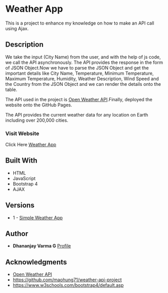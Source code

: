 
# Weather App

This is a project to enhance my knowledge on how to make an API call using Ajax.

## Description

We take the input (City Name) from the user, and with the help of js code, we call the API asynchronously. The API provides the response in the form of JSON Object.Now we have to parse the JSON Object and get the important details like City Name, Temperature, Minimum Temperature, Maximum Temperature, Humidity, Weather Description, Wind Speed and the Country from the JSON Object and we can render the details onto the table.

The API used in the project is [Open Weather API](https://openweathermap.org/).Finally, deployed the website onto the GitHub Pages. 

The API provides the current weather data for any location on Earth including over 200,000 cities.

### Visit Website

Click Here [Weather App](https://dhananjayvarmag.github.io/Simple-Weather-API-Project/)

## Built With

* HTML
* JavaScript
* Bootstrap 4
* AJAX

## Versions

* 1 - [Simple Weather App](https://github.com/dhananjayvarmag/Simple-Weather-API-Project/tree/fa34f3b2fc0d2798d8f31859576c091cb9967c50)

## Author

* **Dhananjay Varma G**  [Profile](https://dhananjayvarmag.github.io/)

## Acknowledgments

* [Open Weather API](https://openweathermap.org/)
* https://github.com/maohung71/weather-api-project
* https://www.w3schools.com/bootstrap4/default.asp
